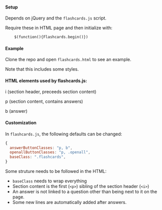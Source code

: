 #### Setup

Depends on jQuery and the `flashcards.js` script.

Require these in HTML page and then initialize with:

```html
    $(function(){Flashcards.begin()})
```

#### Example

Clone the repo and open `flashcards.html` to see an example.

Note that this includes some styles.

#### HTML elements used by flashcards.js:
i (section header, preceeds section content)

p (section content, contains answers)

b (answer)

#### Customization
In `flashcards.js`, the following defaults can be changed:

```javascript
{
  answerButtonClasses: "p, b",
  openallButtonClasses: "p, .openall",
  baseClass: ".flashcards",
}
```

Some struture needs to be followed in the HTML:
  - `baseClass` needs to wrap everything
  - Section content is the first (`<p>`) sibling of the section header (`<i>`)
  - An answer is not linked to a question other than being next to it on the page.
  - Some new lines are automatically added after answers.





